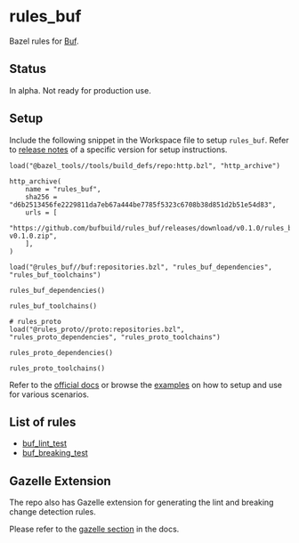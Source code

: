 # rules_buf

Bazel rules for [Buf](https://buf.build/).

## Status

In alpha. Not ready for production use.

## Setup

Include the following snippet in the Workspace file to setup `rules_buf`. Refer to [release notes](https://github.com/bufbuild/rules_buf/releases) of a specific version for setup instructions.

```starlark
load("@bazel_tools//tools/build_defs/repo:http.bzl", "http_archive")

http_archive(
    name = "rules_buf",
    sha256 = "d6b2513456fe2229811da7eb67a444be7785f5323c6708b38d851d2b51e54d83",
    urls = [
        "https://github.com/bufbuild/rules_buf/releases/download/v0.1.0/rules_buf-v0.1.0.zip",
    ],
)

load("@rules_buf//buf:repositories.bzl", "rules_buf_dependencies", "rules_buf_toolchains")

rules_buf_dependencies()

rules_buf_toolchains()

# rules_proto
load("@rules_proto//proto:repositories.bzl", "rules_proto_dependencies", "rules_proto_toolchains")

rules_proto_dependencies()

rules_proto_toolchains()
```

Refer to the [official docs](https://docs.buf.build/build-systems/bazel) or browse the [examples](examples) on how to setup and use for various scenarios.

## List of rules

- [buf_lint_test](https://docs.buf.build/build-systems/bazel#buf-lint-test)
- [buf_breaking_test](https://docs.buf.build/build-systems/bazel#buf-breaking-test)

## Gazelle Extension

The repo also has Gazelle extension for generating the lint and breaking change detection rules.

Please refer to the [gazelle section](https://docs.buf.build/build-systems/bazel#gazelle) in the docs.
